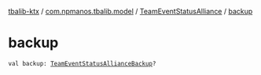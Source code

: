 [tbalib-ktx](../../index.md) / [com.npmanos.tbalib.model](../index.md) / [TeamEventStatusAlliance](index.md) / [backup](./backup.md)

# backup

`val backup: `[`TeamEventStatusAllianceBackup`](../-team-event-status-alliance-backup/index.md)`?`